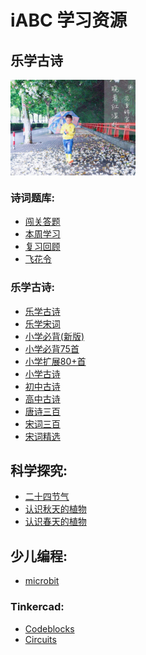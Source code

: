<style>
  img {
    width:200px;
    display: inline-block;
    vertical-align: middle;
  }
</style>

# iABC 学习资源

## 乐学古诗

![乐学古诗](科学探究/images/二十四节气/春晓2.jpg)  

### 诗词题库:
  - [闯关答题](public/index.md)
  - [本周学习](public/todo.md)
  - [复习回顾](public/review.md)
  - [飞花令](public/feihua.md)

### 乐学古诗:
  - [乐学古诗](爱上古诗/乐学古诗.md)
  - [乐学宋词](爱上古诗/乐学宋词.md)
  - [小学必背(新版)](爱上古诗/小学必背(新版).md)
  - [小学必背75首](爱上古诗/小学必背75首.md)
  - [小学扩展80+首](爱上古诗/小学扩展80+.md)
  - [小学古诗](爱上古诗/小学古诗.md)
  - [初中古诗](爱上古诗/初中古诗.md)
  - [高中古诗](爱上古诗/高中古诗.md)
  - [唐诗三百](爱上古诗/唐诗三百.md)
  - [宋词三百](爱上古诗/宋词三百.md)
  - [宋词精选](爱上古诗/宋词精选.md)


## 科学探究:
  - [二十四节气](科学探究/二十四节气.md)
  - [认识秋天的植物](科学探究/认识秋天的植物.md)
  - [认识春天的植物](科学探究/认识春天的植物.md)    
    
## 少儿编程:
  - [microbit](少儿编程/microbit/index.md)

### Tinkercad:
  - [Codeblocks](少儿编程/tinkercad_codeblocks/index.md)
  - [Circuits](少儿编程/tinkercad_circuits/index.md)